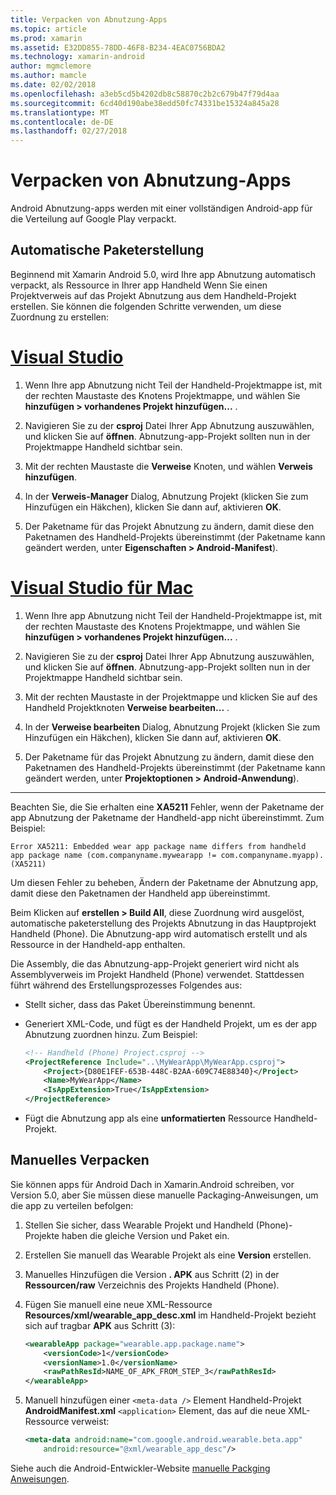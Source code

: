 ```yaml
---
title: Verpacken von Abnutzung-Apps
ms.topic: article
ms.prod: xamarin
ms.assetid: E32DD855-78DD-46F8-B234-4EAC0756BDA2
ms.technology: xamarin-android
author: mgmclemore
ms.author: mamcle
ms.date: 02/02/2018
ms.openlocfilehash: a3eb5cd5b4202db8c58870c2b2c679b47f79d4aa
ms.sourcegitcommit: 6cd40d190abe38edd50fc74331be15324a845a28
ms.translationtype: MT
ms.contentlocale: de-DE
ms.lasthandoff: 02/27/2018
---
```

# <a name="packaging-wear-apps"></a>Verpacken von Abnutzung-Apps

Android Abnutzung-apps werden mit einer vollständigen Android-app für die Verteilung auf Google Play verpackt. 

## <a name="automatic-packaging"></a>Automatische Paketerstellung

Beginnend mit Xamarin Android 5.0, wird Ihre app Abnutzung automatisch verpackt, als Ressource in Ihrer app Handheld Wenn Sie einen Projektverweis auf das Projekt Abnutzung aus dem Handheld-Projekt erstellen. Sie können die folgenden Schritte verwenden, um diese Zuordnung zu erstellen: 

# <a name="visual-studiotabvswin"></a>[Visual Studio](#tab/vswin)

1. Wenn Ihre app Abnutzung nicht Teil der Handheld-Projektmappe ist, mit der rechten Maustaste des Knotens Projektmappe, und wählen Sie **hinzufügen > vorhandenes Projekt hinzufügen...** .

2. Navigieren Sie zu der **csproj** Datei Ihrer App Abnutzung auszuwählen, und klicken Sie auf **öffnen**. Abnutzung-app-Projekt sollten nun in der Projektmappe Handheld sichtbar sein.

3. Mit der rechten Maustaste die **Verweise** Knoten, und wählen **Verweis hinzufügen**.

4. In der **Verweis-Manager** Dialog, Abnutzung Projekt (klicken Sie zum Hinzufügen ein Häkchen), klicken Sie dann auf, aktivieren **OK**.

5. Der Paketname für das Projekt Abnutzung zu ändern, damit diese den Paketnamen des Handheld-Projekts übereinstimmt (der Paketname kann geändert werden, unter **Eigenschaften > Android-Manifest**).

# <a name="visual-studio-for-mactabvsmac"></a>[Visual Studio für Mac](#tab/vsmac)

1. Wenn Ihre app Abnutzung nicht Teil der Handheld-Projektmappe ist, mit der rechten Maustaste des Knotens Projektmappe, und wählen Sie **hinzufügen > vorhandenes Projekt hinzufügen...** .

2. Navigieren Sie zu der **csproj** Datei Ihrer App Abnutzung auszuwählen, und klicken Sie auf **öffnen**. Abnutzung-app-Projekt sollten nun in der Projektmappe Handheld sichtbar sein.

3. Mit der rechten Maustaste in der Projektmappe und klicken Sie auf des Handheld Projektknoten **Verweise bearbeiten...** .

4. In der **Verweise bearbeiten** Dialog, Abnutzung Projekt (klicken Sie zum Hinzufügen ein Häkchen), klicken Sie dann auf, aktivieren **OK**.

5. Der Paketname für das Projekt Abnutzung zu ändern, damit diese den Paketnamen des Handheld-Projekts übereinstimmt (der Paketname kann geändert werden, unter **Projektoptionen > Android-Anwendung**).

-----


Beachten Sie, die Sie erhalten eine **XA5211** Fehler, wenn der Paketname der app Abnutzung der Paketname der Handheld-app nicht übereinstimmt. Zum Beispiel:

```shell
Error XA5211: Embedded wear app package name differs from handheld 
app package name (com.companyname.mywearapp != com.companyname.myapp). (XA5211)
```

Um diesen Fehler zu beheben, Ändern der Paketname der Abnutzung app, damit diese den Paketnamen der Handheld app übereinstimmt.

Beim Klicken auf **erstellen > Build All**, diese Zuordnung wird ausgelöst, automatische paketerstellung des Projekts Abnutzung in das Hauptprojekt Handheld (Phone). Die Abnutzung-app wird automatisch erstellt und als Ressource in der Handheld-app enthalten.

Die Assembly, die das Abnutzung-app-Projekt generiert wird nicht als Assemblyverweis im Projekt Handheld (Phone) verwendet. Stattdessen führt während des Erstellungsprozesses Folgendes aus:

-   Stellt sicher, dass das Paket Übereinstimmung benennt. 

-   Generiert XML-Code, und fügt es der Handheld Projekt, um es der app Abnutzung zuordnen hinzu. Zum Beispiel: 

    ```xml
    <!-- Handheld (Phone) Project.csproj -->
    <ProjectReference Include="..\MyWearApp\MyWearApp.csproj">
        <Project>{D80E1FEF-653B-448C-B2AA-609C74E88340}</Project>
        <Name>MyWearApp</Name>
        <IsAppExtension>True</IsAppExtension>
    </ProjectReference>
    ```

-   Fügt die Abnutzung app als eine **unformatierten** Ressource Handheld-Projekt. 


## <a name="manual-packaging"></a>Manuelles Verpacken

Sie können apps für Android Dach in Xamarin.Android schreiben, vor Version 5.0, aber Sie müssen diese manuelle Packaging-Anweisungen, um die app zu verteilen befolgen: 

1. Stellen Sie sicher, dass Wearable Projekt und Handheld (Phone)-Projekte haben die gleiche Version und Paket ein.

2. Erstellen Sie manuell das Wearable Projekt als eine **Version** erstellen.

3. Manuelles Hinzufügen die Version **. APK** aus Schritt (2) in der **Ressourcen/raw** Verzeichnis des Projekts Handheld (Phone).

4. Fügen Sie manuell eine neue XML-Ressource **Resources/xml/wearable_app_desc.xml** im Handheld-Projekt bezieht sich auf tragbar **APK** aus Schritt (3):

    ```xml
    <wearableApp package="wearable.app.package.name">
        <versionCode>1</versionCode>
        <versionName>1.0</versionName>
        <rawPathResId>NAME_OF_APK_FROM_STEP_3</rawPathResId>
    </wearableApp>
    ```

5. Manuell hinzufügen einer `<meta-data />` Element Handheld-Projekt **AndroidManifest.xml** `<application>` Element, das auf die neue XML-Ressource verweist:

    ```xml
    <meta-data android:name="com.google.android.wearable.beta.app"
        android:resource="@xml/wearable_app_desc"/>
    ```

Siehe auch die Android-Entwickler-Website [manuelle Packging Anweisungen](https://developer.android.com/training/wearables/apps/packaging.html#PackageManually).

